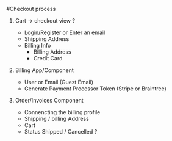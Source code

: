 #Checkout process

1. Cart -> checkout view
    ?
    - Login/Register or Enter an email
    - Shipping Address
    - Billing Info
        - Billing Address
        - Credit Card
2. Billing App/Component
    - User or Email (Guest Email)
    - Generate Payment Processor Token (Stripe or Braintree)

3. Order/Invoices Component
    - Connencting the billing profile
    - Shipping / billing Address
    - Cart
    - Status Shipped / Cancelled ?